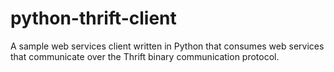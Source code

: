 # python-thrift-client
A sample web services client written in Python that consumes web services that communicate over the Thrift binary communication protocol.
